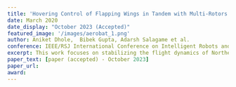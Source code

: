 ```yaml
---
title: 'Hovering Control of Flapping Wings in Tandem with Multi-Rotors'
date: March 2020
date_display: "October 2023 (Accepted)"
featured_image: '/images/aerobat_1.png'
author: Aniket Dhole,  Bibek Gupta, Adarsh Salagame et al.
conference: IEEE/RSJ International Conference on Intelligent Robots and Systems (IROS 2023) 
excerpt: This work focuses on stabilizing the flight dynamics of Northeatern's tailless bat-inspired micro aerial vehicle, Aerobat. Unlike traditional insect-style designs, Aerobat incorporates morphing wings and lacks a tail, making flight control more complex. To stabilize its position and orientation during hovering, we employ a guard design with small thrusters and combine it with a flapping system and a multi-rotor. We assume the guard cannot directly observe Aerobat's states and propose the use of an observer to estimate these states for closed-loop hovering control of the Guard-Aerobat platform.
paper_text: [paper (accepted) - October 2023]
paper_url: 
award: 
---
```

